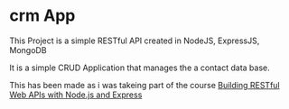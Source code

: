 # crm App

This Project is a simple RESTful API created in NodeJS, ExpressJS, MongoDB

It is a simple CRUD Application that manages the a contact data base. 

This has been made as i was takeing part of the course [Building RESTful Web APIs with Node.js and Express](https://www.lynda.com/Node-js-tutorials/Building-RESTful-Web-APIs-Node-js-Express/)

